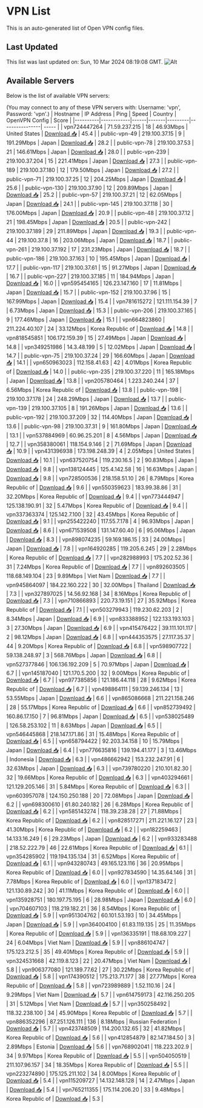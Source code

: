 # VPN List

This is an auto-generated list of Open VPN config files.

## Last Updated

This list was last updated on: Sun, 10 Mar 2024 08:19:08 GMT.
![Alt](https://repobeats.axiom.co/api/embed/186b98318ef1479477931607c1ad7d823f12451f.svg "Repobeats analytics image")

## Available Servers

Below is the list of available VPN servers:

(You may connect to any of these VPN servers with: Username: 'vpn', Password: 'vpn'.)
| Hostname | IP Address | Ping | Speed | Country | OpenVPN Config | Score |
|----------|------------|------|-------|---------|----------------| ----- |
| vpn724447264 | 71.59.237.215 | 18 | 46.93Mbps | United States | [Download 📥](./configs/server_0_US.ovpn) | 45.4 |
| public-vpn-49 | 219.100.37.15 | 9 | 191.29Mbps | Japan | [Download 📥](./configs/server_1_JP.ovpn) | 28.2 |
| public-vpn-78 | 219.100.37.53 | 21 | 146.61Mbps | Japan | [Download 📥](./configs/server_2_JP.ovpn) | 28.0 |
| public-vpn-239 | 219.100.37.204 | 15 | 221.41Mbps | Japan | [Download 📥](./configs/server_3_JP.ovpn) | 27.3 |
| public-vpn-189 | 219.100.37.180 | 12 | 179.50Mbps | Japan | [Download 📥](./configs/server_4_JP.ovpn) | 27.2 |
| public-vpn-71 | 219.100.37.25 | 12 | 204.25Mbps | Japan | [Download 📥](./configs/server_5_JP.ovpn) | 25.6 |
| public-vpn-130 | 219.100.37.90 | 12 | 209.89Mbps | Japan | [Download 📥](./configs/server_6_JP.ovpn) | 25.2 |
| public-vpn-57 | 219.100.37.21 | 12 | 62.05Mbps | Japan | [Download 📥](./configs/server_7_JP.ovpn) | 24.1 |
| public-vpn-145 | 219.100.37.118 | 30 | 176.00Mbps | Japan | [Download 📥](./configs/server_8_JP.ovpn) | 20.9 |
| public-vpn-48 | 219.100.37.12 | 21 | 198.45Mbps | Japan | [Download 📥](./configs/server_9_JP.ovpn) | 20.5 |
| public-vpn-242 | 219.100.37.189 | 29 | 211.89Mbps | Japan | [Download 📥](./configs/server_10_JP.ovpn) | 19.3 |
| public-vpn-44 | 219.100.37.8 | 16 | 203.06Mbps | Japan | [Download 📥](./configs/server_11_JP.ovpn) | 18.7 |
| public-vpn-261 | 219.100.37.192 | 17 | 231.23Mbps | Japan | [Download 📥](./configs/server_12_JP.ovpn) | 18.7 |
| public-vpn-186 | 219.100.37.163 | 10 | 195.45Mbps | Japan | [Download 📥](./configs/server_13_JP.ovpn) | 17.7 |
| public-vpn-117 | 219.100.37.61 | 15 | 91.27Mbps | Japan | [Download 📥](./configs/server_14_JP.ovpn) | 16.7 |
| public-vpn-227 | 219.100.37.185 | 11 | 184.94Mbps | Japan | [Download 📥](./configs/server_15_JP.ovpn) | 16.0 |
| vpn595454165 | 126.23.147.160 | 17 | 11.81Mbps | Japan | [Download 📥](./configs/server_16_JP.ovpn) | 15.7 |
| public-vpn-152 | 219.100.37.96 | 15 | 167.99Mbps | Japan | [Download 📥](./configs/server_17_JP.ovpn) | 15.4 |
| vpn781615272 | 121.111.154.39 | 7 | 6.73Mbps | Japan | [Download 📥](./configs/server_18_JP.ovpn) | 15.3 |
| public-vpn-206 | 219.100.37.165 | 9 | 177.46Mbps | Japan | [Download 📥](./configs/server_19_JP.ovpn) | 15.1 |
| vpn664823860 | 211.224.40.107 | 24 | 33.12Mbps | Korea Republic of | [Download 📥](./configs/server_20_KR.ovpn) | 14.8 |
| vpn818545851 | 106.172.159.39 | 15 | 27.49Mbps | Japan | [Download 📥](./configs/server_21_JP.ovpn) | 14.8 |
| vpn349251986 | 14.3.48.199 | 5 | 12.02Mbps | Japan | [Download 📥](./configs/server_22_JP.ovpn) | 14.7 |
| public-vpn-75 | 219.100.37.24 | 29 | 166.60Mbps | Japan | [Download 📥](./configs/server_23_JP.ovpn) | 14.1 |
| vpn650963023 | 112.158.41.63 | 42 | 4.01Mbps | Korea Republic of | [Download 📥](./configs/server_24_KR.ovpn) | 14.0 |
| public-vpn-235 | 219.100.37.220 | 11 | 165.18Mbps | Japan | [Download 📥](./configs/server_25_JP.ovpn) | 13.8 |
| vpn205780464 | 1.223.240.244 | 37 | 6.56Mbps | Korea Republic of | [Download 📥](./configs/server_26_KR.ovpn) | 13.8 |
| public-vpn-198 | 219.100.37.178 | 24 | 248.29Mbps | Japan | [Download 📥](./configs/server_27_JP.ovpn) | 13.7 |
| public-vpn-139 | 219.100.37.105 | 8 | 191.26Mbps | Japan | [Download 📥](./configs/server_28_JP.ovpn) | 13.6 |
| public-vpn-192 | 219.100.37.209 | 32 | 114.40Mbps | Japan | [Download 📥](./configs/server_29_JP.ovpn) | 13.6 |
| public-vpn-98 | 219.100.37.31 | 9 | 161.80Mbps | Japan | [Download 📥](./configs/server_30_JP.ovpn) | 13.1 |
| vpn537884969 | 60.96.25.201 | 8 | 4.56Mbps | Japan | [Download 📥](./configs/server_31_JP.ovpn) | 12.7 |
| vpn358380061 | 118.154.9.146 | 2 | 71.69Mbps | Japan | [Download 📥](./configs/server_32_JP.ovpn) | 10.9 |
| vpn431396938 | 173.198.248.39 | 4 | 2.05Mbps | United States | [Download 📥](./configs/server_33_US.ovpn) | 10.1 |
| vpn637520754 | 119.230.16.5 | 2 | 90.83Mbps | Japan | [Download 📥](./configs/server_34_JP.ovpn) | 9.8 |
| vpn138124445 | 125.4.142.58 | 16 | 16.63Mbps | Japan | [Download 📥](./configs/server_35_JP.ovpn) | 9.8 |
| vpn728500536 | 218.158.51.10 | 26 | 8.79Mbps | Korea Republic of | [Download 📥](./configs/server_36_KR.ovpn) | 9.6 |
| vpn550359623 | 183.99.38.86 | 31 | 32.20Mbps | Korea Republic of | [Download 📥](./configs/server_37_KR.ovpn) | 9.4 |
| vpn773444947 | 125.138.190.91 | 32 | 5.47Mbps | Korea Republic of | [Download 📥](./configs/server_38_KR.ovpn) | 9.4 |
| vpn337363374 | 125.142.7.100 | 32 | 43.45Mbps | Korea Republic of | [Download 📥](./configs/server_39_KR.ovpn) | 9.1 |
| vpn255422240 | 117.55.7.178 | 4 | 96.93Mbps | Japan | [Download 📥](./configs/server_40_JP.ovpn) | 8.6 |
| vpn671539508 | 131.147.60.40 | 6 | 95.06Mbps | Japan | [Download 📥](./configs/server_41_JP.ovpn) | 8.3 |
| vpn898074235 | 59.169.186.15 | 33 | 24.00Mbps | Japan | [Download 📥](./configs/server_42_JP.ovpn) | 7.8 |
| vpn164920285 | 119.205.6.245 | 29 | 2.28Mbps | Korea Republic of | [Download 📥](./configs/server_43_KR.ovpn) | 7.7 |
| vpn282988993 | 175.202.52.36 | 31 | 7.24Mbps | Korea Republic of | [Download 📥](./configs/server_44_KR.ovpn) | 7.7 |
| vpn892603505 | 118.68.149.104 | 23 | 9.89Mbps | Viet Nam | [Download 📥](./configs/server_45_VN.ovpn) | 7.7 |
| vpn945864097 | 184.22.160.222 | 30 | 32.00Mbps | Thailand | [Download 📥](./configs/server_46_TH.ovpn) | 7.3 |
| vpn327897025 | 14.56.92.168 | 34 | 8.16Mbps | Korea Republic of | [Download 📥](./configs/server_47_KR.ovpn) | 7.3 |
| vpn710866893 | 220.73.19.151 | 27 | 35.92Mbps | Korea Republic of | [Download 📥](./configs/server_48_KR.ovpn) | 7.1 |
| vpn503279943 | 119.230.62.203 | 2 | 8.34Mbps | Japan | [Download 📥](./configs/server_49_JP.ovpn) | 6.9 |
| vpn833388952 | 122.133.193.103 | 3 | 27.30Mbps | Japan | [Download 📥](./configs/server_50_JP.ovpn) | 6.9 |
| vpn415476422 | 39.111.101.117 | 2 | 98.12Mbps | Japan | [Download 📥](./configs/server_51_JP.ovpn) | 6.8 |
| vpn444353575 | 27.117.35.37 | 44 | 9.20Mbps | Korea Republic of | [Download 📥](./configs/server_52_KR.ovpn) | 6.8 |
| vpn598907722 | 59.138.248.97 | 3 | 568.76Mbps | Japan | [Download 📥](./configs/server_53_JP.ovpn) | 6.8 |
| vpn527377846 | 106.136.192.209 | 5 | 70.97Mbps | Japan | [Download 📥](./configs/server_54_JP.ovpn) | 6.7 |
| vpn145187040 | 121.170.5.200 | 32 | 9.00Mbps | Korea Republic of | [Download 📥](./configs/server_55_KR.ovpn) | 6.7 |
| vpn977385856 | 121.186.44.118 | 28 | 9.62Mbps | Korea Republic of | [Download 📥](./configs/server_56_KR.ovpn) | 6.7 |
| vpn498864111 | 59.139.246.134 | 13 | 53.55Mbps | Japan | [Download 📥](./configs/server_57_JP.ovpn) | 6.6 |
| vpn865086668 | 211.221.158.246 | 28 | 55.17Mbps | Korea Republic of | [Download 📥](./configs/server_58_KR.ovpn) | 6.6 |
| vpn852739492 | 160.86.17.150 | 7 | 96.81Mbps | Japan | [Download 📥](./configs/server_59_JP.ovpn) | 6.5 |
| vpn538025489 | 126.58.253.102 | 11 | 8.63Mbps | Japan | [Download 📥](./configs/server_60_JP.ovpn) | 6.5 |
| vpn546445868 | 218.147.171.86 | 31 | 15.48Mbps | Korea Republic of | [Download 📥](./configs/server_61_KR.ovpn) | 6.5 |
| vpn658794422 | 92.203.34.158 | 10 | 15.79Mbps | Japan | [Download 📥](./configs/server_62_JP.ovpn) | 6.4 |
| vpn776635816 | 139.194.41.177 | 3 | 13.46Mbps | Indonesia | [Download 📥](./configs/server_63_ID.ovpn) | 6.3 |
| vpn486662942 | 153.232.247.91 | 6 | 32.63Mbps | Japan | [Download 📥](./configs/server_64_JP.ovpn) | 6.3 |
| vpn739780220 | 210.101.82.30 | 32 | 19.66Mbps | Korea Republic of | [Download 📥](./configs/server_65_KR.ovpn) | 6.3 |
| vpn403294661 | 121.129.205.146 | 31 | 5.84Mbps | Korea Republic of | [Download 📥](./configs/server_66_KR.ovpn) | 6.3 |
| vpn603957078 | 124.150.250.188 | 20 | 72.08Mbps | Japan | [Download 📥](./configs/server_67_JP.ovpn) | 6.2 |
| vpn698300610 | 61.80.240.182 | 26 | 6.28Mbps | Korea Republic of | [Download 📥](./configs/server_68_KR.ovpn) | 6.2 |
| vpn585143274 | 118.39.238.28 | 27 | 71.88Mbps | Korea Republic of | [Download 📥](./configs/server_69_KR.ovpn) | 6.2 |
| vpn828517271 | 211.221.16.127 | 23 | 41.30Mbps | Korea Republic of | [Download 📥](./configs/server_70_KR.ovpn) | 6.2 |
| vpn182259463 | 14.133.16.249 | 6 | 29.23Mbps | Japan | [Download 📥](./configs/server_71_JP.ovpn) | 6.2 |
| vpn933283488 | 218.52.222.79 | 46 | 22.61Mbps | Korea Republic of | [Download 📥](./configs/server_72_KR.ovpn) | 6.1 |
| vpn354285902 | 119.194.135.134 | 31 | 6.52Mbps | Korea Republic of | [Download 📥](./configs/server_73_KR.ovpn) | 6.1 |
| vpn943280743 | 49.165.123.116 | 36 | 20.95Mbps | Korea Republic of | [Download 📥](./configs/server_74_KR.ovpn) | 6.0 |
| vpn927834590 | 14.35.64.146 | 31 | 7.78Mbps | Korea Republic of | [Download 📥](./configs/server_75_KR.ovpn) | 6.0 |
| vpn137183472 | 121.130.89.242 | 30 | 41.11Mbps | Korea Republic of | [Download 📥](./configs/server_76_KR.ovpn) | 6.0 |
| vpn135928751 | 180.197.75.195 | 6 | 28.98Mbps | Japan | [Download 📥](./configs/server_77_JP.ovpn) | 6.0 |
| vpn704607103 | 118.219.182.21 | 36 | 8.54Mbps | Korea Republic of | [Download 📥](./configs/server_78_KR.ovpn) | 5.9 |
| vpn951304762 | 60.101.53.193 | 10 | 34.45Mbps | Japan | [Download 📥](./configs/server_79_JP.ovpn) | 5.9 |
| vpn364004100 | 61.83.119.135 | 25 | 11.35Mbps | Korea Republic of | [Download 📥](./configs/server_80_KR.ovpn) | 5.9 |
| vpn136335191 | 118.68.109.227 | 24 | 6.04Mbps | Viet Nam | [Download 📥](./configs/server_81_VN.ovpn) | 5.9 |
| vpn886104747 | 175.123.212.5 | 35 | 49.40Mbps | Korea Republic of | [Download 📥](./configs/server_82_KR.ovpn) | 5.9 |
| vpn324531668 | 42.119.8.123 | 22 | 20.47Mbps | Viet Nam | [Download 📥](./configs/server_83_VN.ovpn) | 5.8 |
| vpn906377080 | 121.189.77.62 | 27 | 30.22Mbps | Korea Republic of | [Download 📥](./configs/server_84_KR.ovpn) | 5.8 |
| vpn174390512 | 175.213.71.177 | 38 | 27.77Mbps | Korea Republic of | [Download 📥](./configs/server_85_KR.ovpn) | 5.8 |
| vpn723989889 | 1.52.110.16 | 24 | 9.29Mbps | Viet Nam | [Download 📥](./configs/server_86_VN.ovpn) | 5.7 |
| vpn614759173 | 42.116.250.205 | 31 | 5.12Mbps | Viet Nam | [Download 📥](./configs/server_87_VN.ovpn) | 5.7 |
| vpn350258492 | 118.32.238.100 | 34 | 45.90Mbps | Korea Republic of | [Download 📥](./configs/server_88_KR.ovpn) | 5.7 |
| vpn886352296 | 87.251.126.111 | 136 | 8.18Mbps | Russian Federation | [Download 📥](./configs/server_89_RU.ovpn) | 5.7 |
| vpn423748509 | 114.200.132.65 | 32 | 41.82Mbps | Korea Republic of | [Download 📥](./configs/server_90_KR.ovpn) | 5.6 |
| vpn412854879 | 82.147.184.50 | 3 | 2.89Mbps | Estonia | [Download 📥](./configs/server_91_EE.ovpn) | 5.6 |
| vpn768902041 | 118.223.202.9 | 34 | 9.97Mbps | Korea Republic of | [Download 📥](./configs/server_92_KR.ovpn) | 5.5 |
| vpn504050519 | 211.107.96.157 | 34 | 18.35Mbps | Korea Republic of | [Download 📥](./configs/server_93_KR.ovpn) | 5.5 |
| vpn223274890 | 175.125.211.102 | 34 | 8.00Mbps | Korea Republic of | [Download 📥](./configs/server_94_KR.ovpn) | 5.4 |
| vpn115209727 | 14.132.148.128 | 14 | 2.47Mbps | Japan | [Download 📥](./configs/server_95_JP.ovpn) | 5.4 |
| vpn765211355 | 175.114.206.20 | 33 | 9.48Mbps | Korea Republic of | [Download 📥](./configs/server_96_KR.ovpn) | 5.3 |
